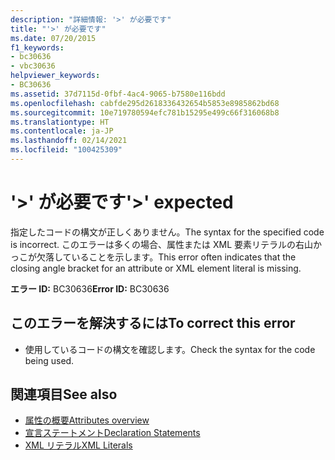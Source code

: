 ```yaml
---
description: "詳細情報: '>' が必要です"
title: "'>' が必要です"
ms.date: 07/20/2015
f1_keywords:
- bc30636
- vbc30636
helpviewer_keywords:
- BC30636
ms.assetid: 37d7115d-0fbf-4ac4-9065-b7580e116bdd
ms.openlocfilehash: cabfde295d2618336432654b5853e8985862bd68
ms.sourcegitcommit: 10e719780594efc781b15295e499c66f316068b8
ms.translationtype: HT
ms.contentlocale: ja-JP
ms.lasthandoff: 02/14/2021
ms.locfileid: "100425309"
---
```

# <a name="-expected"></a><span data-ttu-id="04797-103">'>' が必要です</span><span class="sxs-lookup"><span data-stu-id="04797-103">'>' expected</span></span>

<span data-ttu-id="04797-104">指定したコードの構文が正しくありません。</span><span class="sxs-lookup"><span data-stu-id="04797-104">The syntax for the specified code is incorrect.</span></span> <span data-ttu-id="04797-105">このエラーは多くの場合、属性または XML 要素リテラルの右山かっこが欠落していることを示します。</span><span class="sxs-lookup"><span data-stu-id="04797-105">This error often indicates that the closing angle bracket for an attribute or XML element literal is missing.</span></span>  
  
 <span data-ttu-id="04797-106">**エラー ID:** BC30636</span><span class="sxs-lookup"><span data-stu-id="04797-106">**Error ID:** BC30636</span></span>  
  
## <a name="to-correct-this-error"></a><span data-ttu-id="04797-107">このエラーを解決するには</span><span class="sxs-lookup"><span data-stu-id="04797-107">To correct this error</span></span>  
  
- <span data-ttu-id="04797-108">使用しているコードの構文を確認します。</span><span class="sxs-lookup"><span data-stu-id="04797-108">Check the syntax for the code being used.</span></span>  
  
## <a name="see-also"></a><span data-ttu-id="04797-109">関連項目</span><span class="sxs-lookup"><span data-stu-id="04797-109">See also</span></span>

- [<span data-ttu-id="04797-110">属性の概要</span><span class="sxs-lookup"><span data-stu-id="04797-110">Attributes overview</span></span>](../programming-guide/concepts/attributes/index.md)
- [<span data-ttu-id="04797-111">宣言ステートメント</span><span class="sxs-lookup"><span data-stu-id="04797-111">Declaration Statements</span></span>](../programming-guide/language-features/statements.md#declaration-statements)
- [<span data-ttu-id="04797-112">XML リテラル</span><span class="sxs-lookup"><span data-stu-id="04797-112">XML Literals</span></span>](../language-reference/xml-literals/index.md)
